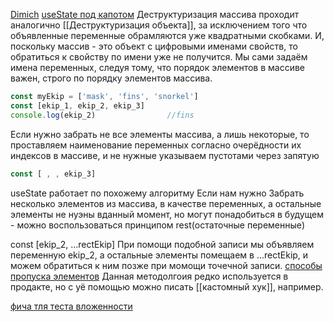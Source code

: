 [Dimich](https://youtu.be/xRe0hbu6qJw)
[useState под капотом](https://youtu.be/xRe0hbu6qJw)
Деструктуризация массива проходит аналогично [[Деструктуризация объекта]], за исключением того что объявленные переменные обрамляются уже квадратными скобками. И, поскольку массив - это объект с цифровыми именами свойств, то обратиться к свойству по имени уже не получится. Мы сами задаём имена переменных, следуя тому, что порядок элементов в массиве важен, строго по порядку элементов массива.
```js
const myEkip = ['mask', 'fins', 'snorkel']
const [ekip_1, ekip_2, ekip_3]
console.log(ekip_2)                //fins
```
Если нужно забрать не все элементы массива, а лишь некоторые, то проставляем наименование переменных согласно очерёдности их индексов в массиве, и не нужные указываем пустотами через запятую
```js
const [ , , ekip_3] 
```
useState работает по похожему алгоритму
Если нам нужно Забрать несколько элементов из массива, в качестве переменных, а остальные элементы не нуэны вданный момент, но могут понадобиться в будущем - можно воспользоваться принципом rest(остаточные переменные)

const [ekip_2, ...rectEkip]
При помощи подобной записи мы объявляем переменную ekip_2, а остальные элементы помещаем в ...rectEkip, и можем обратиться к ним позже при момощи точечной записи.
[способы пропуска элементов](https://youtu.be/xRe0hbu6qJw?t=2516)
Данная методолгоия редко используется в продакте, но с уё помощью можно писать [[кастомный хук]], например.

[фича тля теста вложенности](https://youtu.be/xRe0hbu6qJw?t=2749)

